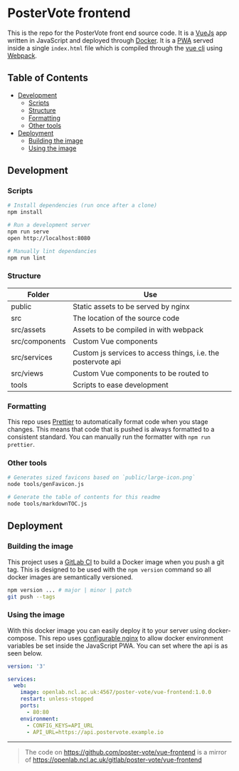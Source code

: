# PosterVote frontend

This is the repo for the PosterVote front end source code.
It is a [VueJs](https://vuejs.org/) app written in JavaScript and deployed through [Docker](https://www.docker.com/).
It is a [PWA](https://developers.google.com/web/progressive-web-apps/)
served inside a single `index.html` file which is compiled through the
[vue cli](https://cli.vuejs.org/) using [Webpack](https://webpack.js.org/).

## Table of Contents

- [Development](/development)
  - [Scripts](/scripts)
  - [Structure](/structure)
  - [Formatting](/formatting)
  - [Other tools](/other-tools)
- [Deployment](/deployment)
  - [Building the image](/building-the-image)
  - [Using the image](/using-the-image)

## Development

### Scripts

```bash
# Install dependencies (run once after a clone)
npm install

# Run a development server
npm run serve
open http://localhost:8080

# Manually lint dependancies
npm run lint
```

### Structure

| Folder         | Use                                                          |
| -------------- | ------------------------------------------------------------ |
| public         | Static assets to be served by nginx                          |
| src            | The location of the source code                              |
| src/assets     | Assets to be compiled in with webpack                        |
| src/components | Custom Vue components                                        |
| src/services   | Custom js services to access things, i.e. the postervote api |
| src/views      | Custom Vue components to be routed to                        |
| tools          | Scripts to ease development                                  |

### Formatting

This repo uses [Prettier](https://prettier.io/) to automatically format code when you stage changes.
This means that code that is pushed is always formatted to a consistent standard.
You can manually run the formatter with `npm run prettier`.

### Other tools

```bash
# Generates sized favicons based on `public/large-icon.png`
node tools/genFavicon.js

# Generate the table of contents for this readme
node tools/markdownTOC.js
```

## Deployment

### Building the image

This project uses a [GitLab CI](https://about.gitlab.com/product/continuous-integration/)
to build a Docker image when you push a git tag.
This is designed to be used with the `npm version` command so all docker images
are semantically versioned.

```bash
npm version ... # major | minor | patch
git push --tags
```

### Using the image

With this docker image you can easily deploy it to your server using docker-compose.
This repo uses [configurable nginx](https://github.com/robb-j/configurable-nginx/)
to allow docker environment variables be set inside the JavaScript PWA.
You can set where the api is as seen below.

```yml
version: '3'

services:
  web:
    image: openlab.ncl.ac.uk:4567/poster-vote/vue-frontend:1.0.0
    restart: unless-stopped
    ports:
      - 80:80
    environment:
      - CONFIG_KEYS=API_URL
      - API_URL=https://api.postervote.example.io
```

---

> The code on https://github.com/poster-vote/vue-frontend is a mirror of https://openlab.ncl.ac.uk/gitlab/poster-vote/vue-frontend
